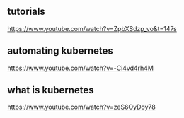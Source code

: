 ## tutorials

https://www.youtube.com/watch?v=ZpbXSdzp_vo&t=147s

## automating kubernetes
https://www.youtube.com/watch?v=-Ci4vd4rh4M

## what is kubernetes
https://www.youtube.com/watch?v=zeS6OyDoy78
